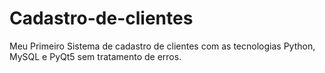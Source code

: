 # Cadastro-de-clientes
 
Meu Primeiro Sistema de cadastro de clientes com as tecnologias Python, MySQL e PyQt5 sem tratamento de erros.
